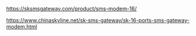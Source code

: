 https://sksmsgateway.com/product/sms-modem-16/

https://www.chinaskyline.net/sk-sms-gateway/sk-16-ports-sms-gateway-modem.html
